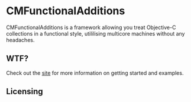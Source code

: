 CMFunctionalAdditions
====

CMFunctionalAdditions is a framework allowing you treat Objective-C collections in a functional style, utililising multicore machines without any headaches.

WTF?
----
Check out the [site](http://functional.chris.mowforth.com) for more information on getting started and examples.

Licensing
----

